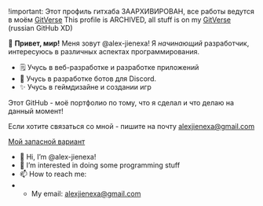 !important:
  Этот профиль гитхаба ЗААРХИВИРОВАН, все работы ведутся в моём [GitVerse](https://gitverse.ru/jiene)
  This profile is ARCHIVED, all stuff is on my [GitVerse](https://gitverse.ru/jene) (russian GitHub XD)
  
👋 **Привет, мир!** Меня зовут @alex-jienexa!
Я *начинающий* разработчик, интересуюсь в различных аспектах программирования.

+ 🗒️ Учусь в веб-разработке и разработке приложений
+ 🤖 Учусь в разработке ботов для Discord.
+ ✨ Учусь в геймдизайне и создании игр

Этот GitHub - моё портфолио по тому, что я сделал и что делаю на данный момент!

Если хотите связаться со мной - пишите на почту alexjienexa@gmail.com

[Мой запасной вариант](https://github.com/alex-jievate)

- 👋 Hi, I’m @alex-jienexa!
- 👀 I’m interested in doing some programming stuff
- 📫 How to reach me:
- - My email: alexjienexa@gmail.com


